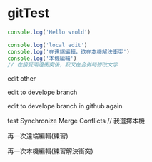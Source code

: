 # gitTest

```javascript
console.log('Hello wrold')
```

```javascript
console.log('local edit')
console.log('在遠端編輯，欲在本機解決衝突')
console.log('本機編輯')
// 在接受兩邊衝突後，我又在合併時修改文字
```

edit other

edit to develope branch

edit to develope branch in github again

test Synchronize Merge Conflicts
// 我選擇本機

再一次遠端編輯(練習)

再一次本機編輯(練習解決衝突)
